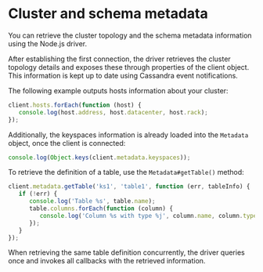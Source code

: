 # Cluster and schema metadata

You can retrieve the cluster topology and the schema metadata information using the Node.js driver.

After establishing the first connection, the driver retrieves the cluster topology details and exposes these through
properties of the client object. This information is kept up to date using Cassandra event notifications.

The following example outputs hosts information about your cluster:

```javascript
client.hosts.forEach(function (host) {
   console.log(host.address, host.datacenter, host.rack);
});
```

Additionally, the keyspaces information is already loaded into the `Metadata` object, once the client is connected:

```javascript
console.log(Object.keys(client.metadata.keyspaces));
```

To retrieve the definition of a table, use the `Metadata#getTable()` method:

```javascript
client.metadata.getTable('ks1', 'table1', function (err, tableInfo) {
   if (!err) {
      console.log('Table %s', table.name);
      table.columns.forEach(function (column) {
         console.log('Column %s with type %j', column.name, column.type);
      });
   }
});
```

When retrieving the same table definition concurrently, the driver queries once and invokes all callbacks with the
retrieved information.